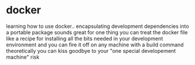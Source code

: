 # docker
learning how to use docker.. encapsulating development dependencies into a portable package sounds great
for one thing you can treat the docker file like a recipe for installing all the bits needed in your development environment
and you can fire it off on any machine with a build command
theoretically you can kiss goodbye to your "one special developement machine" risk
